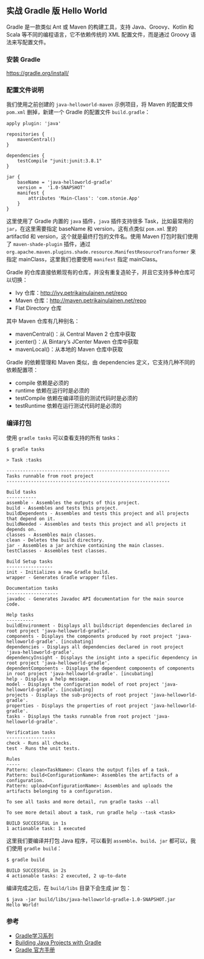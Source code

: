 ## 实战 Gradle 版 Hello World

Gradle 是一款类似 Ant 或 Maven 的构建工具，支持 Java、Groovy、Kotlin 和 Scala 等不同的编程语言，它不依赖传统的 XML 配置文件，而是通过 Groovy 语法来写配置文件。

### 安装 Gradle

https://gradle.org/install/

### 配置文件说明

我们使用之前创建的 `java-helloworld-maven` 示例项目，将 Maven 的配置文件 `pom.xml` 删掉，新建一个 Gradle 的配置文件 `build.gradle`：

```
apply plugin: 'java'

repositories {
    mavenCentral()
}

dependencies {
    testCompile "junit:junit:3.8.1"
}

jar {
    baseName = 'java-helloworld-gradle'
    version =  '1.0-SNAPSHOT'
    manifest {
        attributes 'Main-Class': 'com.stonie.App'
    }
}
```

这里使用了 Gradle 内置的 `java` 插件，`java` 插件支持很多 Task，比如最常用的 `jar`，在这里需要指定 baseName 和 version，这有点类似 `pom.xml` 里的 artifactId 和 version，这个就是最终打包的文件名。使用 Maven 打包时我们使用了 `maven-shade-plugin` 插件，通过 `org.apache.maven.plugins.shade.resource.ManifestResourceTransformer` 来指定 mainClass，这里我们也要使用 `manifest` 指定 mainClass。

Gradle 的仓库直接依赖现有的仓库，并没有重复造轮子，并且它支持多种仓库可以切换：

* Ivy 仓库：http://ivy.petrikainulainen.net/repo
* Maven 仓库：http://maven.petrikainulainen.net/repo
* Flat Directory 仓库

其中 Maven 仓库有几种别名：

* mavenCentral()：从 Central Maven 2 仓库中获取
* jcenter()：从 Bintary’s JCenter Maven 仓库中获取
* mavenLocal()：从本地的 Maven 仓库中获取

Gradle 的依赖管理和 Maven 类似，由 dependencies 定义，它支持几种不同的依赖配置项：

* compile 依赖是必须的
* runtime 依赖在运行时是必须的
* testCompile 依赖在编译项目的测试代码时是必须的
* testRuntime 依赖在运行测试代码时是必须的

### 编译打包

使用 `gradle tasks` 可以查看支持的所有 tasks：

```
$ gradle tasks

> Task :tasks

------------------------------------------------------------
Tasks runnable from root project
------------------------------------------------------------

Build tasks
-----------
assemble - Assembles the outputs of this project.
build - Assembles and tests this project.
buildDependents - Assembles and tests this project and all projects that depend on it.
buildNeeded - Assembles and tests this project and all projects it depends on.
classes - Assembles main classes.
clean - Deletes the build directory.
jar - Assembles a jar archive containing the main classes.
testClasses - Assembles test classes.

Build Setup tasks
-----------------
init - Initializes a new Gradle build.
wrapper - Generates Gradle wrapper files.

Documentation tasks
-------------------
javadoc - Generates Javadoc API documentation for the main source code.

Help tasks
----------
buildEnvironment - Displays all buildscript dependencies declared in root project 'java-helloworld-gradle'.
components - Displays the components produced by root project 'java-helloworld-gradle'. [incubating]
dependencies - Displays all dependencies declared in root project 'java-helloworld-gradle'.
dependencyInsight - Displays the insight into a specific dependency in root project 'java-helloworld-gradle'.
dependentComponents - Displays the dependent components of components in root project 'java-helloworld-gradle'. [incubating]
help - Displays a help message.
model - Displays the configuration model of root project 'java-helloworld-gradle'. [incubating]
projects - Displays the sub-projects of root project 'java-helloworld-gradle'.
properties - Displays the properties of root project 'java-helloworld-gradle'.
tasks - Displays the tasks runnable from root project 'java-helloworld-gradle'.

Verification tasks
------------------
check - Runs all checks.
test - Runs the unit tests.

Rules
-----
Pattern: clean<TaskName>: Cleans the output files of a task.
Pattern: build<ConfigurationName>: Assembles the artifacts of a configuration.
Pattern: upload<ConfigurationName>: Assembles and uploads the artifacts belonging to a configuration.

To see all tasks and more detail, run gradle tasks --all

To see more detail about a task, run gradle help --task <task>

BUILD SUCCESSFUL in 1s
1 actionable task: 1 executed
```

这里我们要编译并打包 Java 程序，可以看到 `assemble`、`build`、`jar` 都可以，我们使用 `gradle build`：

```
$ gradle build

BUILD SUCCESSFUL in 2s
4 actionable tasks: 2 executed, 2 up-to-date
```

编译完成之后，在 `build/libs` 目录下会生成 jar 包：

```
$ java -jar build/libs/java-helloworld-gradle-1.0-SNAPSHOT.jar
Hello World!
```

### 参考

* [Gradle学习系列](https://www.cnblogs.com/davenkin/p/gradle-learning-1.html)
* [Building Java Projects with Gradle](https://spring.io/guides/gs/gradle/)
* [Gradle 官方手册](https://docs.gradle.org/current/userguide/userguide.html)
